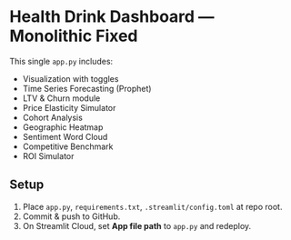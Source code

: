 # Health Drink Dashboard — Monolithic Fixed

This single `app.py` includes:
- Visualization with toggles
- Time Series Forecasting (Prophet)
- LTV & Churn module
- Price Elasticity Simulator
- Cohort Analysis
- Geographic Heatmap
- Sentiment Word Cloud
- Competitive Benchmark
- ROI Simulator

## Setup
1. Place `app.py`, `requirements.txt`, `.streamlit/config.toml` at repo root.
2. Commit & push to GitHub.
3. On Streamlit Cloud, set **App file path** to `app.py` and redeploy.
